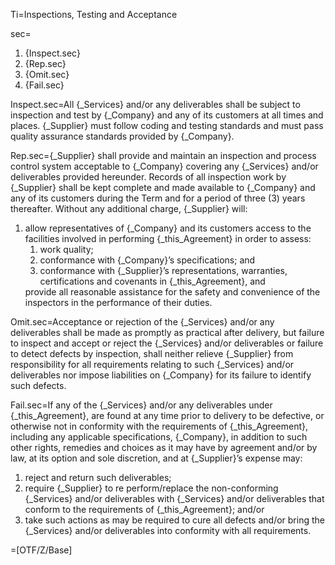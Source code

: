 Ti=Inspections, Testing and Acceptance

sec=<ol><li>{Inspect.sec}</li><li>{Rep.sec}</li><li>{Omit.sec}</li><li>{Fail.sec}</li></ol>

Inspect.sec=All {_Services} and/or any deliverables shall be subject to inspection and test by {_Company} and any of its customers at all times and places. {_Supplier} must follow coding and testing standards and must pass quality assurance standards provided by {_Company}.

Rep.sec={_Supplier} shall provide and maintain an inspection and process control system acceptable to {_Company} covering any {_Services} and/or deliverables provided hereunder. Records of all inspection work by {_Supplier} shall be kept complete and made available to {_Company} and any of its customers during the Term and for a period of three (3) years thereafter. Without any additional charge, {_Supplier} will: <ol><li>allow representatives of {_Company} and its customers access to the facilities involved in performing {_this_Agreement} in order to assess: <ol> <li>work quality;</li> <li>conformance with {_Company}’s specifications; and</li> <li>conformance with {_Supplier}’s representations, warranties, certifications and covenants in {_this_Agreement}, and</li> </ol></li> provide all reasonable assistance for the safety and convenience of the inspectors in the performance of their duties.</ol>

Omit.sec=Acceptance or rejection of the {_Services} and/or any deliverables shall be made as promptly as practical after delivery, but failure to inspect and accept or reject the {_Services} and/or deliverables or failure to detect defects by inspection, shall neither relieve {_Supplier} from responsibility for all requirements relating to such {_Services} and/or deliverables nor impose liabilities on {_Company} for its failure to identify such defects.

Fail.sec=If any of the {_Services} and/or any deliverables under {_this_Agreement}, are found at any time prior to delivery to be defective, or otherwise not in conformity with the requirements of {_this_Agreement}, including any applicable specifications, {_Company}, in addition to such other rights, remedies and choices as it may have by agreement and/or by law, at its option and sole discretion, and at {_Supplier}’s expense may: <ol><li>reject and return such deliverables;</li><li>require {_Supplier} to re perform/replace the non-conforming {_Services} and/or deliverables with {_Services} and/or deliverables that conform to the requirements of {_this_Agreement}; and/or</li><li>take such actions as may be required to cure all defects and/or bring the {_Services} and/or deliverables into conformity with all requirements.</li></ol>

=[OTF/Z/Base]
